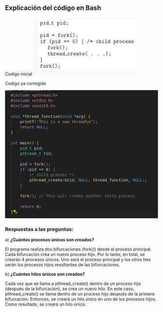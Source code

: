 ## Explicación del código en Bash

Codigo inicial
![Codigo inicial](capturas/cap0.png)

Codigo ya corregido

![Codigo corregido](capturas/cap1.png)


### Respuestas a las preguntas:

a) **¿Cuántos procesos únicos son creados?**

El programa realiza dos bifurcaciones (fork()) desde el proceso principal. Cada bifurcación crea un nuevo proceso hijo. Por lo tanto, en total, se crearán 4 procesos únicos. Uno será el proceso principal y los otros tres serán los procesos hijos resultantes de las bifurcaciones.

b) **¿Cuántos hilos únicos son creados?**

Cada vez que se llama a pthread_create() dentro de un proceso hijo (después de la bifurcación), se crea un nuevo hilo. En este caso, pthread_create() se llama dentro de un proceso hijo después de la primera bifurcación. Entonces, se creará un hilo único en uno de los procesos hijos. Como resultado, se creará un hilo único.